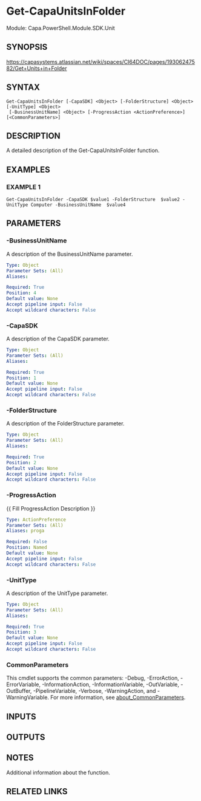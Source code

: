 # Get-CapaUnitsInFolder

Module: Capa.PowerShell.Module.SDK.Unit

## SYNOPSIS
https://capasystems.atlassian.net/wiki/spaces/CI64DOC/pages/19306247582/Get+Units+in+Folder

## SYNTAX

```
Get-CapaUnitsInFolder [-CapaSDK] <Object> [-FolderStructure] <Object> [-UnitType] <Object>
 [-BusinessUnitName] <Object> [-ProgressAction <ActionPreference>] [<CommonParameters>]
```

## DESCRIPTION
A detailed description of the Get-CapaUnitsInFolder function.

## EXAMPLES

### EXAMPLE 1
```
Get-CapaUnitsInFolder -CapaSDK $value1 -FolderStructure  $value2 -UnitType Computer -BusinessUnitName  $value4
```

## PARAMETERS

### -BusinessUnitName
A description of the BusinessUnitName  parameter.

```yaml
Type: Object
Parameter Sets: (All)
Aliases:

Required: True
Position: 4
Default value: None
Accept pipeline input: False
Accept wildcard characters: False
```

### -CapaSDK
A description of the CapaSDK parameter.

```yaml
Type: Object
Parameter Sets: (All)
Aliases:

Required: True
Position: 1
Default value: None
Accept pipeline input: False
Accept wildcard characters: False
```

### -FolderStructure
A description of the FolderStructure  parameter.

```yaml
Type: Object
Parameter Sets: (All)
Aliases:

Required: True
Position: 2
Default value: None
Accept pipeline input: False
Accept wildcard characters: False
```

### -ProgressAction
{{ Fill ProgressAction Description }}

```yaml
Type: ActionPreference
Parameter Sets: (All)
Aliases: proga

Required: False
Position: Named
Default value: None
Accept pipeline input: False
Accept wildcard characters: False
```

### -UnitType
A description of the UnitType parameter.

```yaml
Type: Object
Parameter Sets: (All)
Aliases:

Required: True
Position: 3
Default value: None
Accept pipeline input: False
Accept wildcard characters: False
```

### CommonParameters
This cmdlet supports the common parameters: -Debug, -ErrorAction, -ErrorVariable, -InformationAction, -InformationVariable, -OutVariable, -OutBuffer, -PipelineVariable, -Verbose, -WarningAction, and -WarningVariable. For more information, see [about_CommonParameters](http://go.microsoft.com/fwlink/?LinkID=113216).

## INPUTS

## OUTPUTS

## NOTES
Additional information about the function.

## RELATED LINKS
